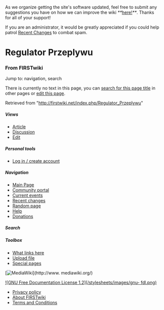 As we organize getting the site's software updated, feel free to submit any
suggestions you have on how we can improve the wiki
_**_[here!](/index.php/User:Hallry/Suggestions "User:Hallry/Suggestions"
)_**_. Thanks for all of your support!

If you are an administrator, it would be greatly appreciated if you could help
patrol [Recent Changes](/index.php/Special:Recentchanges
"Special:Recentchanges" ) to combat spam.

# Regulator Przeplywu

### From FIRSTwiki

Jump to: navigation, search

There is currently no text in this page, you can [search for this page
title](/index.php/Special:Search/Regulator_Przeplywu "Special:Search/Regulator
Przeplywu" ) in other pages or [edit this
page](http://firstwiki.net/index.php?title=Regulator_Przeplywu&action=edit
"http://firstwiki.net/index.php?title=Regulator_Przeplywu&action=edit" ).

Retrieved from "<http://firstwiki.net/index.php/Regulator_Przeplywu>"

##### Views

  * [Article](/index.php?title=Regulator_Przeplywu&action=edit)
  * [Discussion](/index.php?title=Talk:Regulator_Przeplywu&action=edit)
  * [Edit](/index.php?title=Regulator_Przeplywu&action=edit)

##### Personal tools

  * [Log in / create account](/index.php?title=Special:Userlogin&returnto=Regulator_Przeplywu)

[](/index.php/Main_Page "Main Page" )

##### Navigation

  * [Main Page](/index.php/Main_Page)
  * [Community portal](/index.php/FIRSTwiki:Community_portal)
  * [Current events](/index.php/Current_events)
  * [Recent changes](/index.php/Special:Recentchanges)
  * [Random page](/index.php/Special:Random)
  * [Help](/index.php/FIRSTwiki:Help)
  * [Donations](/index.php/FIRSTwiki:Site_support)

##### Search



##### Toolbox

  * [What links here](/index.php/Special:Whatlinkshere/Regulator_Przeplywu)
  * [Upload file](/index.php/Special:Upload)
  * [Special pages](/index.php/Special:Specialpages)

[![MediaWiki](/skins/common/images/poweredby_mediawiki_88x31.png)](http://www.
mediawiki.org/)

[![GNU Free Documentation License 1.2](/stylesheets/images/gnu-
fdl.png)](http://www.gnu.org/copyleft/fdl.html)

  * [Privacy policy](/index.php/FIRSTwiki:Privacy_policy "FIRSTwiki:Privacy policy" )
  * [About FIRSTwiki](/index.php/FIRSTwiki:About "FIRSTwiki:About" )
  * [Terms and Conditions](/index.php/FIRSTwiki:Terms_and_conditions "FIRSTwiki:Terms and conditions" )

